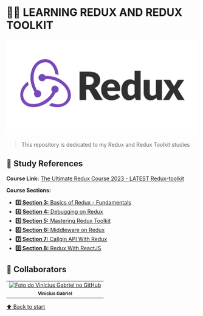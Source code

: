 # 👨‍🎓 LEARNING REDUX AND REDUX TOOLKIT
[![Redux](./docs/redux-logo.png)](https://redux.js.org/)

> This repository is dedicated to my Redux and Redux Toolkit studies

## 📖 Study References

**Course Link:** [The Ultimate Redux Course 2023 - LATEST Redux-toolkit](https://www.udemy.com/course/the-ultimate-redux-course-state-management-library/)

**Course Sections:**

* [**3️⃣ Section 3:** Basics of Redux - Fundamentals](/sections-code/section3/__section3__.md)
* [**4️⃣ Section 4:** Debugging on Redux](/sections-code/section4/__section4__.md)
* [**5️⃣ Section 5:** Mastering Redux Toolkit](/sections-code/section5/__section5__.md)
* [**6️⃣ Section 6:** Middleware on Redux](/sections-code/section6/__section6__.md)
* [**7️⃣ Section 7:** Callgin API With Redux](/sections-code/section7/__section7__.md)
* [**8️⃣ Section 8:** Redux With ReactJS](/sections-code/section8/__section8__.md)

## 🤝 Collaborators

<table>
  <tr>
    <td align="center">
      <a href="#">
        <img src="https://avatars3.githubusercontent.com/u/94920663" width="100px;" alt="Foto do Vinícius Gabriel no GitHub"/><br>
        <sub>
          <b>Vinícius Gabriel</b>
        </sub>
      </a>
    </td>
  </tr>
</table>

[⬆ Back to start](#-learning-docker)<br>

